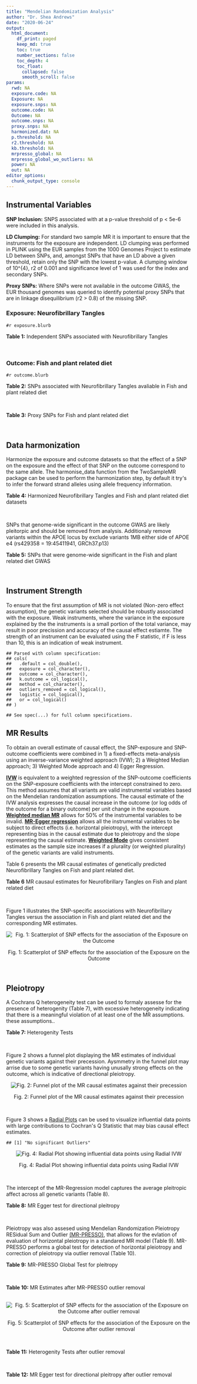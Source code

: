 ```yaml
---
title: "Mendelian Randomization Analysis"
author: "Dr. Shea Andrews"
date: "2020-06-24"
output:
  html_document:
    df_print: paged
    keep_md: true
    toc: true
    number_sections: false
    toc_depth: 4
    toc_float:
      collapsed: false
      smooth_scroll: false
params:
  rwd: NA
  exposure.code: NA
  Exposure: NA
  exposure.snps: NA
  outcome.code: NA
  Outcome: NA
  outcome.snps: NA
  proxy.snps: NA
  harmonized.dat: NA
  p.threshold: NA
  r2.threshold: NA
  kb.threshold: NA
  mrpresso_global: NA
  mrpresso_global_wo_outliers: NA
  power: NA
  out: NA
editor_options:
  chunk_output_type: console
---
```







## Instrumental Variables
**SNP Inclusion:** SNPS associated with at a p-value threshold of p < 5e-6 were included in this analysis.
<br>

**LD Clumping:** For standard two sample MR it is important to ensure that the instruments for the exposure are independent. LD clumping was performed in PLINK using the EUR samples from the 1000 Genomes Project to estimate LD between SNPs, and, amongst SNPs that have an LD above a given threshold, retain only the SNP with the lowest p-value. A clumping window of 10^{4}, r2 of 0.001 and significance level of 1 was used for the index and secondary SNPs.
<br>

**Proxy SNPs:** Where SNPs were not available in the outcome GWAS, the EUR thousand genomes was queried to identify potential proxy SNPs that are in linkage disequilibrium (r2 > 0.8) of the missing SNP.
<br>

### Exposure: Neurofibrillary Tangles
`#r exposure.blurb`
<br>

**Table 1:** Independent SNPs associated with Neurofibrillary Tangles
<div data-pagedtable="false">
  <script data-pagedtable-source type="application/json">
{"columns":[{"label":["SNP"],"name":[1],"type":["chr"],"align":["left"]},{"label":["CHROM"],"name":[2],"type":["dbl"],"align":["right"]},{"label":["POS"],"name":[3],"type":["dbl"],"align":["right"]},{"label":["REF"],"name":[4],"type":["chr"],"align":["left"]},{"label":["ALT"],"name":[5],"type":["chr"],"align":["left"]},{"label":["AF"],"name":[6],"type":["dbl"],"align":["right"]},{"label":["BETA"],"name":[7],"type":["dbl"],"align":["right"]},{"label":["SE"],"name":[8],"type":["dbl"],"align":["right"]},{"label":["Z"],"name":[9],"type":["dbl"],"align":["right"]},{"label":["P"],"name":[10],"type":["dbl"],"align":["right"]},{"label":["N"],"name":[11],"type":["dbl"],"align":["right"]},{"label":["TRAIT"],"name":[12],"type":["chr"],"align":["left"]}],"data":[{"1":"rs11675119","2":"2","3":"3476422","4":"C","5":"A","6":"0.2699","7":"-0.2541","8":"0.0488","9":"-5.206967","10":"1.931e-07","11":"4735","12":"Neurofibrillary_Tangles"},{"1":"rs34487851","2":"2","3":"106642554","4":"A","5":"G","6":"0.2686","7":"-0.2523","8":"0.0550","9":"-4.587270","10":"4.459e-06","11":"4735","12":"Neurofibrillary_Tangles"},{"1":"rs10166461","2":"2","3":"127859413","4":"G","5":"A","6":"0.1733","7":"-0.2636","8":"0.0570","9":"-4.624561","10":"3.816e-06","11":"4735","12":"Neurofibrillary_Tangles"},{"1":"rs116351076","2":"3","3":"118356759","4":"C","5":"T","6":"0.0358","7":"-0.6753","8":"0.1461","9":"-4.622177","10":"3.826e-06","11":"4735","12":"Neurofibrillary_Tangles"},{"1":"rs114498064","2":"5","3":"161442770","4":"C","5":"T","6":"0.0131","7":"-1.5100","8":"0.3137","9":"-4.813516","10":"1.480e-06","11":"4735","12":"Neurofibrillary_Tangles"},{"1":"rs117530689","2":"7","3":"102030935","4":"C","5":"A","6":"0.0178","7":"-4.0337","8":"0.8423","9":"-4.788911","10":"1.678e-06","11":"4735","12":"Neurofibrillary_Tangles"},{"1":"rs12595161","2":"15","3":"52922890","4":"G","5":"A","6":"0.0511","7":"-0.4178","8":"0.0914","9":"-4.571116","10":"4.883e-06","11":"4735","12":"Neurofibrillary_Tangles"},{"1":"rs75680843","2":"17","3":"26640212","4":"C","5":"T","6":"0.0721","7":"-0.3709","8":"0.0809","9":"-4.584672","10":"4.590e-06","11":"4735","12":"Neurofibrillary_Tangles"},{"1":"rs11654699","2":"17","3":"30903310","4":"C","5":"T","6":"0.5243","7":"0.2055","8":"0.0449","9":"4.576837","10":"4.628e-06","11":"4735","12":"Neurofibrillary_Tangles"},{"1":"rs6857","2":"19","3":"45392254","4":"C","5":"T","6":"0.3219","7":"0.7871","8":"0.0565","9":"13.930973","10":"4.830e-44","11":"4735","12":"Neurofibrillary_Tangles"}],"options":{"columns":{"min":{},"max":[10]},"rows":{"min":[10],"max":[10]},"pages":{}}}
  </script>
</div>
<br>

### Outcome: Fish and plant related diet
`#r outcome.blurb`
<br>

**Table 2:** SNPs associated with Neurofibrillary Tangles avaliable in Fish and plant related diet
<div data-pagedtable="false">
  <script data-pagedtable-source type="application/json">
{"columns":[{"label":["SNP"],"name":[1],"type":["chr"],"align":["left"]},{"label":["CHROM"],"name":[2],"type":["dbl"],"align":["right"]},{"label":["POS"],"name":[3],"type":["dbl"],"align":["right"]},{"label":["REF"],"name":[4],"type":["chr"],"align":["left"]},{"label":["ALT"],"name":[5],"type":["chr"],"align":["left"]},{"label":["AF"],"name":[6],"type":["dbl"],"align":["right"]},{"label":["BETA"],"name":[7],"type":["dbl"],"align":["right"]},{"label":["SE"],"name":[8],"type":["dbl"],"align":["right"]},{"label":["Z"],"name":[9],"type":["dbl"],"align":["right"]},{"label":["P"],"name":[10],"type":["dbl"],"align":["right"]},{"label":["N"],"name":[11],"type":["dbl"],"align":["right"]},{"label":["TRAIT"],"name":[12],"type":["chr"],"align":["left"]}],"data":[{"1":"rs11675119","2":"2","3":"3476422","4":"C","5":"A","6":"0.249597","7":"0.002231030","8":"0.00280225","9":"0.796157","10":"4.3e-01","11":"335576","12":"fish_plant_diet"},{"1":"rs34487851","2":"2","3":"106642554","4":"A","5":"G","6":"0.278296","7":"0.000550056","8":"0.00275297","9":"0.199805","10":"8.4e-01","11":"335576","12":"fish_plant_diet"},{"1":"rs10166461","2":"2","3":"127859413","4":"G","5":"A","6":"0.189604","7":"0.003254890","8":"0.00308905","9":"1.053690","10":"2.9e-01","11":"335576","12":"fish_plant_diet"},{"1":"rs116351076","2":"3","3":"118356759","4":"C","5":"T","6":"0.025125","7":"-0.012821600","8":"0.00781284","9":"-1.641090","10":"1.0e-01","11":"335576","12":"fish_plant_diet"},{"1":"rs114498064","2":"5","3":"161442770","4":"C","5":"T","6":"0.011578","7":"-0.006856700","8":"0.01132740","9":"-0.605320","10":"5.4e-01","11":"335576","12":"fish_plant_diet"},{"1":"rs117530689","2":"7","3":"102030935","4":"C","5":"A","6":"0.029358","7":"0.013748400","8":"0.00725436","9":"1.895190","10":"5.8e-02","11":"335576","12":"fish_plant_diet"},{"1":"rs12595161","2":"15","3":"52922890","4":"G","5":"A","6":"0.039452","7":"-0.007037170","8":"0.00620583","9":"-1.133960","10":"2.6e-01","11":"335576","12":"fish_plant_diet"},{"1":"rs75680843","2":"17","3":"26640212","4":"C","5":"T","6":"0.064527","7":"-0.011151400","8":"0.00492758","9":"-2.263060","10":"2.4e-02","11":"335576","12":"fish_plant_diet"},{"1":"rs11654699","2":"NA","3":"NA","4":"NA","5":"NA","6":"NA","7":"NA","8":"NA","9":"NA","10":"NA","11":"NA","12":"NA"},{"1":"rs6857","2":"19","3":"45392254","4":"C","5":"T","6":"0.171238","7":"0.020313600","8":"0.00321643","9":"6.315570","10":"2.7e-10","11":"335576","12":"fish_plant_diet"}],"options":{"columns":{"min":{},"max":[10]},"rows":{"min":[10],"max":[10]},"pages":{}}}
  </script>
</div>
<br>

**Table 3:** Proxy SNPs for Fish and plant related diet
<div data-pagedtable="false">
  <script data-pagedtable-source type="application/json">
{"columns":[{"label":["target_snp"],"name":[1],"type":["chr"],"align":["left"]},{"label":["proxy_snp"],"name":[2],"type":["chr"],"align":["left"]},{"label":["ld.r2"],"name":[3],"type":["dbl"],"align":["right"]},{"label":["Dprime"],"name":[4],"type":["dbl"],"align":["right"]},{"label":["PHASE"],"name":[5],"type":["chr"],"align":["left"]},{"label":["X12"],"name":[6],"type":["lgl"],"align":["right"]},{"label":["CHROM"],"name":[7],"type":["dbl"],"align":["right"]},{"label":["POS"],"name":[8],"type":["dbl"],"align":["right"]},{"label":["REF.proxy"],"name":[9],"type":["chr"],"align":["left"]},{"label":["ALT.proxy"],"name":[10],"type":["chr"],"align":["left"]},{"label":["AF"],"name":[11],"type":["dbl"],"align":["right"]},{"label":["BETA"],"name":[12],"type":["dbl"],"align":["right"]},{"label":["SE"],"name":[13],"type":["dbl"],"align":["right"]},{"label":["Z"],"name":[14],"type":["dbl"],"align":["right"]},{"label":["P"],"name":[15],"type":["dbl"],"align":["right"]},{"label":["N"],"name":[16],"type":["dbl"],"align":["right"]},{"label":["TRAIT"],"name":[17],"type":["chr"],"align":["left"]},{"label":["ref"],"name":[18],"type":["lgl"],"align":["right"]},{"label":["ref.proxy"],"name":[19],"type":["chr"],"align":["left"]},{"label":["alt"],"name":[20],"type":["chr"],"align":["left"]},{"label":["alt.proxy"],"name":[21],"type":["chr"],"align":["left"]},{"label":["ALT"],"name":[22],"type":["lgl"],"align":["right"]},{"label":["REF"],"name":[23],"type":["chr"],"align":["left"]},{"label":["proxy.outcome"],"name":[24],"type":["lgl"],"align":["right"]}],"data":[{"1":"rs11654699","2":"rs7225208","3":"0.829211","4":"0.91424","5":"TA/CG","6":"NA","7":"17","8":"30922784","9":"G","10":"A","11":"0.502603","12":"-0.000821945","13":"0.00243041","14":"-0.338192","15":"0.74","16":"335576","17":"fish_plant_diet","18":"TRUE","19":"A","20":"C","21":"G","22":"TRUE","23":"C","24":"TRUE"}],"options":{"columns":{"min":{},"max":[10]},"rows":{"min":[10],"max":[10]},"pages":{}}}
  </script>
</div>
<br>

## Data harmonization
Harmonize the exposure and outcome datasets so that the effect of a SNP on the exposure and the effect of that SNP on the outcome correspond to the same allele. The harmonise_data function from the TwoSampleMR package can be used to perform the harmonization step, by default it try's to infer the forward strand alleles using allele frequency information.
<br>

**Table 4:** Harmonized Neurofibrillary Tangles and Fish and plant related diet datasets
<div data-pagedtable="false">
  <script data-pagedtable-source type="application/json">
{"columns":[{"label":["SNP"],"name":[1],"type":["chr"],"align":["left"]},{"label":["effect_allele.exposure"],"name":[2],"type":["chr"],"align":["left"]},{"label":["other_allele.exposure"],"name":[3],"type":["chr"],"align":["left"]},{"label":["effect_allele.outcome"],"name":[4],"type":["chr"],"align":["left"]},{"label":["other_allele.outcome"],"name":[5],"type":["chr"],"align":["left"]},{"label":["beta.exposure"],"name":[6],"type":["dbl"],"align":["right"]},{"label":["beta.outcome"],"name":[7],"type":["dbl"],"align":["right"]},{"label":["eaf.exposure"],"name":[8],"type":["dbl"],"align":["right"]},{"label":["eaf.outcome"],"name":[9],"type":["dbl"],"align":["right"]},{"label":["remove"],"name":[10],"type":["lgl"],"align":["right"]},{"label":["palindromic"],"name":[11],"type":["lgl"],"align":["right"]},{"label":["ambiguous"],"name":[12],"type":["lgl"],"align":["right"]},{"label":["id.outcome"],"name":[13],"type":["chr"],"align":["left"]},{"label":["chr.outcome"],"name":[14],"type":["dbl"],"align":["right"]},{"label":["pos.outcome"],"name":[15],"type":["dbl"],"align":["right"]},{"label":["se.outcome"],"name":[16],"type":["dbl"],"align":["right"]},{"label":["z.outcome"],"name":[17],"type":["dbl"],"align":["right"]},{"label":["pval.outcome"],"name":[18],"type":["dbl"],"align":["right"]},{"label":["samplesize.outcome"],"name":[19],"type":["dbl"],"align":["right"]},{"label":["outcome"],"name":[20],"type":["chr"],"align":["left"]},{"label":["mr_keep.outcome"],"name":[21],"type":["lgl"],"align":["right"]},{"label":["pval_origin.outcome"],"name":[22],"type":["chr"],"align":["left"]},{"label":["proxy.outcome"],"name":[23],"type":["lgl"],"align":["right"]},{"label":["target_snp.outcome"],"name":[24],"type":["chr"],"align":["left"]},{"label":["proxy_snp.outcome"],"name":[25],"type":["chr"],"align":["left"]},{"label":["target_a1.outcome"],"name":[26],"type":["lgl"],"align":["right"]},{"label":["target_a2.outcome"],"name":[27],"type":["chr"],"align":["left"]},{"label":["proxy_a1.outcome"],"name":[28],"type":["chr"],"align":["left"]},{"label":["proxy_a2.outcome"],"name":[29],"type":["chr"],"align":["left"]},{"label":["chr.exposure"],"name":[30],"type":["dbl"],"align":["right"]},{"label":["pos.exposure"],"name":[31],"type":["dbl"],"align":["right"]},{"label":["se.exposure"],"name":[32],"type":["dbl"],"align":["right"]},{"label":["z.exposure"],"name":[33],"type":["dbl"],"align":["right"]},{"label":["pval.exposure"],"name":[34],"type":["dbl"],"align":["right"]},{"label":["samplesize.exposure"],"name":[35],"type":["dbl"],"align":["right"]},{"label":["exposure"],"name":[36],"type":["chr"],"align":["left"]},{"label":["mr_keep.exposure"],"name":[37],"type":["lgl"],"align":["right"]},{"label":["pval_origin.exposure"],"name":[38],"type":["chr"],"align":["left"]},{"label":["id.exposure"],"name":[39],"type":["chr"],"align":["left"]},{"label":["action"],"name":[40],"type":["dbl"],"align":["right"]},{"label":["mr_keep"],"name":[41],"type":["lgl"],"align":["right"]},{"label":["pleitropy_keep"],"name":[42],"type":["lgl"],"align":["right"]},{"label":["pt"],"name":[43],"type":["dbl"],"align":["right"]},{"label":["mrpresso_RSSobs"],"name":[44],"type":["lgl"],"align":["right"]},{"label":["mrpresso_pval"],"name":[45],"type":["lgl"],"align":["right"]},{"label":["mrpresso_keep"],"name":[46],"type":["lgl"],"align":["right"]}],"data":[{"1":"rs10166461","2":"A","3":"G","4":"A","5":"G","6":"-0.2636","7":"0.003254890","8":"0.1733","9":"0.189604","10":"FALSE","11":"FALSE","12":"FALSE","13":"xc1JBI","14":"2","15":"127859413","16":"0.00308905","17":"1.053690","18":"2.9e-01","19":"335576","20":"Niarchou2020fish","21":"TRUE","22":"reported","23":"NA","24":"NA","25":"NA","26":"NA","27":"NA","28":"NA","29":"NA","30":"2","31":"127859413","32":"0.0570","33":"-4.624561","34":"3.816e-06","35":"4735","36":"Beecham2014braak4","37":"TRUE","38":"reported","39":"aQi8dQ","40":"2","41":"TRUE","42":"TRUE","43":"5e-06","44":"NA","45":"NA","46":"TRUE"},{"1":"rs114498064","2":"T","3":"C","4":"T","5":"C","6":"-1.5100","7":"-0.006856700","8":"0.0131","9":"0.011578","10":"FALSE","11":"FALSE","12":"FALSE","13":"xc1JBI","14":"5","15":"161442770","16":"0.01132740","17":"-0.605320","18":"5.4e-01","19":"335576","20":"Niarchou2020fish","21":"TRUE","22":"reported","23":"NA","24":"NA","25":"NA","26":"NA","27":"NA","28":"NA","29":"NA","30":"5","31":"161442770","32":"0.3137","33":"-4.813516","34":"1.480e-06","35":"4735","36":"Beecham2014braak4","37":"TRUE","38":"reported","39":"aQi8dQ","40":"2","41":"TRUE","42":"TRUE","43":"5e-06","44":"NA","45":"NA","46":"TRUE"},{"1":"rs116351076","2":"T","3":"C","4":"T","5":"C","6":"-0.6753","7":"-0.012821600","8":"0.0358","9":"0.025125","10":"FALSE","11":"FALSE","12":"FALSE","13":"xc1JBI","14":"3","15":"118356759","16":"0.00781284","17":"-1.641090","18":"1.0e-01","19":"335576","20":"Niarchou2020fish","21":"TRUE","22":"reported","23":"NA","24":"NA","25":"NA","26":"NA","27":"NA","28":"NA","29":"NA","30":"3","31":"118356759","32":"0.1461","33":"-4.622177","34":"3.826e-06","35":"4735","36":"Beecham2014braak4","37":"TRUE","38":"reported","39":"aQi8dQ","40":"2","41":"TRUE","42":"TRUE","43":"5e-06","44":"NA","45":"NA","46":"TRUE"},{"1":"rs11654699","2":"T","3":"C","4":"T","5":"C","6":"0.2055","7":"-0.000821945","8":"0.5243","9":"0.502603","10":"FALSE","11":"FALSE","12":"FALSE","13":"xc1JBI","14":"17","15":"30922784","16":"0.00243041","17":"-0.338192","18":"7.4e-01","19":"335576","20":"Niarchou2020fish","21":"TRUE","22":"reported","23":"TRUE","24":"rs11654699","25":"rs7225208","26":"TRUE","27":"C","28":"A","29":"G","30":"17","31":"30903310","32":"0.0449","33":"4.576837","34":"4.628e-06","35":"4735","36":"Beecham2014braak4","37":"TRUE","38":"reported","39":"aQi8dQ","40":"2","41":"TRUE","42":"TRUE","43":"5e-06","44":"NA","45":"NA","46":"TRUE"},{"1":"rs11675119","2":"A","3":"C","4":"A","5":"C","6":"-0.2541","7":"0.002231030","8":"0.2699","9":"0.249597","10":"FALSE","11":"FALSE","12":"FALSE","13":"xc1JBI","14":"2","15":"3476422","16":"0.00280225","17":"0.796157","18":"4.3e-01","19":"335576","20":"Niarchou2020fish","21":"TRUE","22":"reported","23":"NA","24":"NA","25":"NA","26":"NA","27":"NA","28":"NA","29":"NA","30":"2","31":"3476422","32":"0.0488","33":"-5.206967","34":"1.931e-07","35":"4735","36":"Beecham2014braak4","37":"TRUE","38":"reported","39":"aQi8dQ","40":"2","41":"TRUE","42":"TRUE","43":"5e-06","44":"NA","45":"NA","46":"TRUE"},{"1":"rs117530689","2":"A","3":"C","4":"A","5":"C","6":"-4.0337","7":"0.013748400","8":"0.0178","9":"0.029358","10":"FALSE","11":"FALSE","12":"FALSE","13":"xc1JBI","14":"7","15":"102030935","16":"0.00725436","17":"1.895190","18":"5.8e-02","19":"335576","20":"Niarchou2020fish","21":"TRUE","22":"reported","23":"NA","24":"NA","25":"NA","26":"NA","27":"NA","28":"NA","29":"NA","30":"7","31":"102030935","32":"0.8423","33":"-4.788911","34":"1.678e-06","35":"4735","36":"Beecham2014braak4","37":"TRUE","38":"reported","39":"aQi8dQ","40":"2","41":"TRUE","42":"TRUE","43":"5e-06","44":"NA","45":"NA","46":"TRUE"},{"1":"rs12595161","2":"A","3":"G","4":"A","5":"G","6":"-0.4178","7":"-0.007037170","8":"0.0511","9":"0.039452","10":"FALSE","11":"FALSE","12":"FALSE","13":"xc1JBI","14":"15","15":"52922890","16":"0.00620583","17":"-1.133960","18":"2.6e-01","19":"335576","20":"Niarchou2020fish","21":"TRUE","22":"reported","23":"NA","24":"NA","25":"NA","26":"NA","27":"NA","28":"NA","29":"NA","30":"15","31":"52922890","32":"0.0914","33":"-4.571116","34":"4.883e-06","35":"4735","36":"Beecham2014braak4","37":"TRUE","38":"reported","39":"aQi8dQ","40":"2","41":"TRUE","42":"TRUE","43":"5e-06","44":"NA","45":"NA","46":"TRUE"},{"1":"rs34487851","2":"G","3":"A","4":"G","5":"A","6":"-0.2523","7":"0.000550056","8":"0.2686","9":"0.278296","10":"FALSE","11":"FALSE","12":"FALSE","13":"xc1JBI","14":"2","15":"106642554","16":"0.00275297","17":"0.199805","18":"8.4e-01","19":"335576","20":"Niarchou2020fish","21":"TRUE","22":"reported","23":"NA","24":"NA","25":"NA","26":"NA","27":"NA","28":"NA","29":"NA","30":"2","31":"106642554","32":"0.0550","33":"-4.587270","34":"4.459e-06","35":"4735","36":"Beecham2014braak4","37":"TRUE","38":"reported","39":"aQi8dQ","40":"2","41":"TRUE","42":"TRUE","43":"5e-06","44":"NA","45":"NA","46":"TRUE"},{"1":"rs6857","2":"T","3":"C","4":"T","5":"C","6":"0.7871","7":"0.020313600","8":"0.3219","9":"0.171238","10":"FALSE","11":"FALSE","12":"FALSE","13":"xc1JBI","14":"19","15":"45392254","16":"0.00321643","17":"6.315570","18":"2.7e-10","19":"335576","20":"Niarchou2020fish","21":"TRUE","22":"reported","23":"NA","24":"NA","25":"NA","26":"NA","27":"NA","28":"NA","29":"NA","30":"19","31":"45392254","32":"0.0565","33":"13.930973","34":"4.830e-44","35":"4735","36":"Beecham2014braak4","37":"TRUE","38":"reported","39":"aQi8dQ","40":"2","41":"TRUE","42":"FALSE","43":"5e-06","44":"NA","45":"NA","46":"TRUE"},{"1":"rs75680843","2":"T","3":"C","4":"T","5":"C","6":"-0.3709","7":"-0.011151400","8":"0.0721","9":"0.064527","10":"FALSE","11":"FALSE","12":"FALSE","13":"xc1JBI","14":"17","15":"26640212","16":"0.00492758","17":"-2.263060","18":"2.4e-02","19":"335576","20":"Niarchou2020fish","21":"TRUE","22":"reported","23":"NA","24":"NA","25":"NA","26":"NA","27":"NA","28":"NA","29":"NA","30":"17","31":"26640212","32":"0.0809","33":"-4.584672","34":"4.590e-06","35":"4735","36":"Beecham2014braak4","37":"TRUE","38":"reported","39":"aQi8dQ","40":"2","41":"TRUE","42":"TRUE","43":"5e-06","44":"NA","45":"NA","46":"TRUE"}],"options":{"columns":{"min":{},"max":[10]},"rows":{"min":[10],"max":[10]},"pages":{}}}
  </script>
</div>
<br>

SNPs that genome-wide significant in the outcome GWAS are likely pleitorpic and should be removed from analysis. Additionaly remove variants within the APOE locus by exclude variants 1MB either side of APOE e4 (rs429358 = 19:45411941, GRCh37.p13)
<br>


**Table 5:** SNPs that were genome-wide significant in the Fish and plant related diet GWAS
<div data-pagedtable="false">
  <script data-pagedtable-source type="application/json">
{"columns":[{"label":["SNP"],"name":[1],"type":["chr"],"align":["left"]},{"label":["chr.outcome"],"name":[2],"type":["dbl"],"align":["right"]},{"label":["pos.outcome"],"name":[3],"type":["dbl"],"align":["right"]},{"label":["pval.exposure"],"name":[4],"type":["dbl"],"align":["right"]},{"label":["pval.outcome"],"name":[5],"type":["dbl"],"align":["right"]}],"data":[{"1":"rs6857","2":"19","3":"45392254","4":"4.83e-44","5":"2.7e-10"}],"options":{"columns":{"min":{},"max":[10]},"rows":{"min":[10],"max":[10]},"pages":{}}}
  </script>
</div>
<br>


## Instrument Strength
To ensure that the first assumption of MR is not violated (Non-zero effect assumption), the genetic variants selected should be robustly associated with the exposure. Weak instruments, where the variance in the exposure explained by the the instruments is a small portion of the total variance, may result in poor precission and accuracy of the causal effect estiamte. The strength of an instrument can be evaluated using the F statistic, if F is less than 10, this is an indication of weak instrument.


```
## Parsed with column specification:
## cols(
##   .default = col_double(),
##   exposure = col_character(),
##   outcome = col_character(),
##   k.outcome = col_logical(),
##   method = col_character(),
##   outliers_removed = col_logical(),
##   logistic = col_logical(),
##   or = col_logical()
## )
```

```
## See spec(...) for full column specifications.
```

<div data-pagedtable="false">
  <script data-pagedtable-source type="application/json">
{"columns":[{"label":["outliers_removed"],"name":[1],"type":["lgl"],"align":["right"]},{"label":["pve.exposure"],"name":[2],"type":["dbl"],"align":["right"]},{"label":["F"],"name":[3],"type":["dbl"],"align":["right"]},{"label":["Alpha"],"name":[4],"type":["dbl"],"align":["right"]},{"label":["NCP"],"name":[5],"type":["dbl"],"align":["right"]},{"label":["Power"],"name":[6],"type":["dbl"],"align":["right"]}],"data":[{"1":"FALSE","2":"0.04306798","3":"23.62831","4":"0.05","5":"0.0009150329","6":"0.05010482"}],"options":{"columns":{"min":{},"max":[10]},"rows":{"min":[10],"max":[10]},"pages":{}}}
  </script>
</div>

##  MR Results
To obtain an overall estimate of causal effect, the SNP-exposure and SNP-outcome coefficients were combined in 1) a fixed-effects meta-analysis using an inverse-variance weighted approach (IVW); 2) a Weighted Median approach; 3) Weighted Mode approach and 4) Egger Regression.


[**IVW**](https://doi.org/10.1002/gepi.21758) is equivalent to a weighted regression of the SNP-outcome coefficients on the SNP-exposure coefficients with the intercept constrained to zero. This method assumes that all variants are valid instrumental variables based on the Mendelian randomization assumptions. The causal estimate of the IVW analysis expresses the causal increase in the outcome (or log odds of the outcome for a binary outcome) per unit change in the exposure. [**Weighted median MR**](https://doi.org/10.1002/gepi.21965) allows for 50% of the instrumental variables to be invalid. [**MR-Egger regression**](https://doi.org/10.1093/ije/dyw220) allows all the instrumental variables to be subject to direct effects (i.e. horizontal pleiotropy), with the intercept representing bias in the causal estimate due to pleiotropy and the slope representing the causal estimate. [**Weighted Mode**](https://doi.org/10.1093/ije/dyx102) gives consistent estimates as the sample size increases if a plurality (or weighted plurality) of the genetic variants are valid instruments.
<br>



Table 6 presents the MR causal estimates of genetically predicted Neurofibrillary Tangles on Fish and plant related diet.
<br>

**Table 6** MR causaul estimates for Neurofibrillary Tangles on Fish and plant related diet
<div data-pagedtable="false">
  <script data-pagedtable-source type="application/json">
{"columns":[{"label":["id.exposure"],"name":[1],"type":["chr"],"align":["left"]},{"label":["id.outcome"],"name":[2],"type":["chr"],"align":["left"]},{"label":["outcome"],"name":[3],"type":["fctr"],"align":["left"]},{"label":["exposure"],"name":[4],"type":["fctr"],"align":["left"]},{"label":["method"],"name":[5],"type":["fctr"],"align":["left"]},{"label":["nsnp"],"name":[6],"type":["int"],"align":["right"]},{"label":["b"],"name":[7],"type":["dbl"],"align":["right"]},{"label":["se"],"name":[8],"type":["dbl"],"align":["right"]},{"label":["pval"],"name":[9],"type":["dbl"],"align":["right"]}],"data":[{"1":"aQi8dQ","2":"xc1JBI","3":"Niarchou2020fish","4":"Beecham2014braak4","5":"Inverse variance weighted (fixed effects)","6":"9","7":"-0.002112466","8":"0.001631536","9":"0.1953992"},{"1":"aQi8dQ","2":"xc1JBI","3":"Niarchou2020fish","4":"Beecham2014braak4","5":"Weighted median","6":"9","7":"-0.003322540","8":"0.002067502","9":"0.1080474"},{"1":"aQi8dQ","2":"xc1JBI","3":"Niarchou2020fish","4":"Beecham2014braak4","5":"Weighted mode","6":"9","7":"-0.003284979","8":"0.001880844","9":"0.1188557"},{"1":"aQi8dQ","2":"xc1JBI","3":"Niarchou2020fish","4":"Beecham2014braak4","5":"MR Egger","6":"9","7":"-0.002602928","8":"0.002598495","9":"0.3498474"}],"options":{"columns":{"min":{},"max":[10]},"rows":{"min":[10],"max":[10]},"pages":{}}}
  </script>
</div>
<br>

Figure 1 illustrates the SNP-specific associations with Neurofibrillary Tangles versus the association in Fish and plant related diet and the corresponding MR estimates.
<br>

<div class="figure" style="text-align: center">
<img src="/sc/arion/projects/LOAD/shea/Projects/MR_ADPhenome/results/MR_ADbidir/Beecham2014braak4/Niarchou2020fish/Beecham2014braak4_5e-6_Niarchou2020fish_MR_Analaysis_files/figure-html/scatter_plot-1.png" alt="Fig. 1: Scatterplot of SNP effects for the association of the Exposure on the Outcome"  />
<p class="caption">Fig. 1: Scatterplot of SNP effects for the association of the Exposure on the Outcome</p>
</div>
<br>


## Pleiotropy
A Cochrans Q heterogeneity test can be used to formaly assesse for the presence of heterogenity (Table 7), with excessive heterogeneity indicating that there is a meaningful violation of at least one of the MR assumptions.
these assumptions..
<br>

**Table 7:** Heterogenity Tests
<div data-pagedtable="false">
  <script data-pagedtable-source type="application/json">
{"columns":[{"label":["id.exposure"],"name":[1],"type":["chr"],"align":["left"]},{"label":["id.outcome"],"name":[2],"type":["chr"],"align":["left"]},{"label":["outcome"],"name":[3],"type":["fctr"],"align":["left"]},{"label":["exposure"],"name":[4],"type":["fctr"],"align":["left"]},{"label":["method"],"name":[5],"type":["fctr"],"align":["left"]},{"label":["Q"],"name":[6],"type":["dbl"],"align":["right"]},{"label":["Q_df"],"name":[7],"type":["dbl"],"align":["right"]},{"label":["Q_pval"],"name":[8],"type":["dbl"],"align":["right"]}],"data":[{"1":"aQi8dQ","2":"xc1JBI","3":"Niarchou2020fish","4":"Beecham2014braak4","5":"MR Egger","6":"13.03139","7":"7","8":"0.07134734"},{"1":"aQi8dQ","2":"xc1JBI","3":"Niarchou2020fish","4":"Beecham2014braak4","5":"Inverse variance weighted","6":"13.28063","7":"8","8":"0.10255177"}],"options":{"columns":{"min":{},"max":[10]},"rows":{"min":[10],"max":[10]},"pages":{}}}
  </script>
</div>
<br>

Figure 2 shows a funnel plot displaying the MR estimates of individual genetic variants against their precession. Aysmmetry in the funnel plot may arrise due to some genetic variants having unusally strong effects on the outcome, which is indicative of directional pleiotropy.
<br>

<div class="figure" style="text-align: center">
<img src="/sc/arion/projects/LOAD/shea/Projects/MR_ADPhenome/results/MR_ADbidir/Beecham2014braak4/Niarchou2020fish/Beecham2014braak4_5e-6_Niarchou2020fish_MR_Analaysis_files/figure-html/funnel_plot-1.png" alt="Fig. 2: Funnel plot of the MR causal estimates against their precession"  />
<p class="caption">Fig. 2: Funnel plot of the MR causal estimates against their precession</p>
</div>
<br>

Figure 3 shows a [Radial Plots](https://github.com/WSpiller/RadialMR) can be used to visualize influential data points with large contributions to Cochran's Q Statistic that may bias causal effect estimates.




```
## [1] "No significant Outliers"
```

<div class="figure" style="text-align: center">
<img src="/sc/arion/projects/LOAD/shea/Projects/MR_ADPhenome/results/MR_ADbidir/Beecham2014braak4/Niarchou2020fish/Beecham2014braak4_5e-6_Niarchou2020fish_MR_Analaysis_files/figure-html/Radial_Plot-1.png" alt="Fig. 4: Radial Plot showing influential data points using Radial IVW"  />
<p class="caption">Fig. 4: Radial Plot showing influential data points using Radial IVW</p>
</div>
<br>

The intercept of the MR-Regression model captures the average pleitropic affect across all genetic variants (Table 8).
<br>

**Table 8:** MR Egger test for directional pleitropy
<div data-pagedtable="false">
  <script data-pagedtable-source type="application/json">
{"columns":[{"label":["id.exposure"],"name":[1],"type":["chr"],"align":["left"]},{"label":["id.outcome"],"name":[2],"type":["chr"],"align":["left"]},{"label":["outcome"],"name":[3],"type":["fctr"],"align":["left"]},{"label":["exposure"],"name":[4],"type":["fctr"],"align":["left"]},{"label":["egger_intercept"],"name":[5],"type":["dbl"],"align":["right"]},{"label":["se"],"name":[6],"type":["dbl"],"align":["right"]},{"label":["pval"],"name":[7],"type":["dbl"],"align":["right"]}],"data":[{"1":"aQi8dQ","2":"xc1JBI","3":"Niarchou2020fish","4":"Beecham2014braak4","5":"0.0007263529","6":"0.001985087","7":"0.7252438"}],"options":{"columns":{"min":{},"max":[10]},"rows":{"min":[10],"max":[10]},"pages":{}}}
  </script>
</div>
<br>

Pleiotropy was also assesed using Mendelian Randomization Pleiotropy RESidual Sum and Outlier [(MR-PRESSO)](https://doi.org/10.1038/s41588-018-0099-7), that allows for the evlation of evaluation of horizontal pleiotropy in a standared MR model (Table 9). MR-PRESSO performs a global test for detection of horizontal pleiotropy and correction of pleiotropy via outlier removal (Table 10).
<br>

**Table 9:** MR-PRESSO Global Test for pleitropy
<div data-pagedtable="false">
  <script data-pagedtable-source type="application/json">
{"columns":[{"label":["id.exposure"],"name":[1],"type":["chr"],"align":["left"]},{"label":["id.outcome"],"name":[2],"type":["chr"],"align":["left"]},{"label":["outcome"],"name":[3],"type":["chr"],"align":["left"]},{"label":["exposure"],"name":[4],"type":["chr"],"align":["left"]},{"label":["pt"],"name":[5],"type":["dbl"],"align":["right"]},{"label":["outliers_removed"],"name":[6],"type":["lgl"],"align":["right"]},{"label":["n_outliers"],"name":[7],"type":["dbl"],"align":["right"]},{"label":["RSSobs"],"name":[8],"type":["dbl"],"align":["right"]},{"label":["pval"],"name":[9],"type":["dbl"],"align":["right"]}],"data":[{"1":"aQi8dQ","2":"xc1JBI","3":"Niarchou2020fish","4":"Beecham2014braak4","5":"5e-06","6":"FALSE","7":"0","8":"29.82135","9":"0.096"}],"options":{"columns":{"min":{},"max":[10]},"rows":{"min":[10],"max":[10]},"pages":{}}}
  </script>
</div>
<br>


**Table 10:** MR Estimates after MR-PRESSO outlier removal
<div data-pagedtable="false">
  <script data-pagedtable-source type="application/json">
{"columns":[{"label":["id.exposure"],"name":[1],"type":["fctr"],"align":["left"]},{"label":["id.outcome"],"name":[2],"type":["fctr"],"align":["left"]},{"label":["outcome"],"name":[3],"type":["fctr"],"align":["left"]},{"label":["exposure"],"name":[4],"type":["fctr"],"align":["left"]},{"label":["method"],"name":[5],"type":["fctr"],"align":["left"]},{"label":["nsnp"],"name":[6],"type":["lgl"],"align":["right"]},{"label":["b"],"name":[7],"type":["lgl"],"align":["right"]},{"label":["se"],"name":[8],"type":["lgl"],"align":["right"]},{"label":["pval"],"name":[9],"type":["lgl"],"align":["right"]}],"data":[{"1":"aQi8dQ","2":"xc1JBI","3":"Niarchou2020fish","4":"Beecham2014braak4","5":"mrpresso","6":"NA","7":"NA","8":"NA","9":"NA"}],"options":{"columns":{"min":{},"max":[10]},"rows":{"min":[10],"max":[10]},"pages":{}}}
  </script>
</div>
<br>

<div class="figure" style="text-align: center">
<img src="/sc/arion/projects/LOAD/shea/Projects/MR_ADPhenome/results/MR_ADbidir/Beecham2014braak4/Niarchou2020fish/Beecham2014braak4_5e-6_Niarchou2020fish_MR_Analaysis_files/figure-html/scatter_plot_outlier-1.png" alt="Fig. 5: Scatterplot of SNP effects for the association of the Exposure on the Outcome after outlier removal"  />
<p class="caption">Fig. 5: Scatterplot of SNP effects for the association of the Exposure on the Outcome after outlier removal</p>
</div>
<br>

**Table 11:** Heterogenity Tests after outlier removal
<div data-pagedtable="false">
  <script data-pagedtable-source type="application/json">
{"columns":[{"label":["id.exposure"],"name":[1],"type":["fctr"],"align":["left"]},{"label":["id.outcome"],"name":[2],"type":["fctr"],"align":["left"]},{"label":["outcome"],"name":[3],"type":["fctr"],"align":["left"]},{"label":["exposure"],"name":[4],"type":["fctr"],"align":["left"]},{"label":["method"],"name":[5],"type":["fctr"],"align":["left"]},{"label":["Q"],"name":[6],"type":["lgl"],"align":["right"]},{"label":["Q_df"],"name":[7],"type":["lgl"],"align":["right"]},{"label":["Q_pval"],"name":[8],"type":["lgl"],"align":["right"]}],"data":[{"1":"aQi8dQ","2":"xc1JBI","3":"Niarchou2020fish","4":"Beecham2014braak4","5":"mrpresso","6":"NA","7":"NA","8":"NA"}],"options":{"columns":{"min":{},"max":[10]},"rows":{"min":[10],"max":[10]},"pages":{}}}
  </script>
</div>
<br>

**Table 12:** MR Egger test for directional pleitropy after outlier removal
<div data-pagedtable="false">
  <script data-pagedtable-source type="application/json">
{"columns":[{"label":["id.exposure"],"name":[1],"type":["fctr"],"align":["left"]},{"label":["id.outcome"],"name":[2],"type":["fctr"],"align":["left"]},{"label":["outcome"],"name":[3],"type":["fctr"],"align":["left"]},{"label":["exposure"],"name":[4],"type":["fctr"],"align":["left"]},{"label":["method"],"name":[5],"type":["fctr"],"align":["left"]},{"label":["egger_intercept"],"name":[6],"type":["lgl"],"align":["right"]},{"label":["se"],"name":[7],"type":["lgl"],"align":["right"]},{"label":["pval"],"name":[8],"type":["lgl"],"align":["right"]}],"data":[{"1":"aQi8dQ","2":"xc1JBI","3":"Niarchou2020fish","4":"Beecham2014braak4","5":"mrpresso","6":"NA","7":"NA","8":"NA"}],"options":{"columns":{"min":{},"max":[10]},"rows":{"min":[10],"max":[10]},"pages":{}}}
  </script>
</div>
<br>
